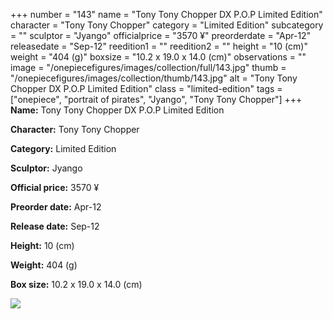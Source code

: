 +++
number = "143"
name = "Tony Tony Chopper DX P.O.P Limited Edition"
character = "Tony Tony Chopper"
category = "Limited Edition"
subcategory = ""
sculptor = "Jyango"
officialprice = "3570 ¥"
preorderdate = "Apr-12"
releasedate = "Sep-12"
reedition1 = ""
reedition2 = ""
height = "10 (cm)"
weight = "404 (g)"
boxsize = "10.2 x 19.0 x 14.0 (cm)"
observations = ""
image = "/onepiecefigures/images/collection/full/143.jpg"
thumb = "/onepiecefigures/images/collection/thumb/143.jpg"
alt = "Tony Tony Chopper DX P.O.P Limited Edition"
class = "limited-edition"
tags = ["onepiece", "portrait of pirates", "Jyango", "Tony Tony Chopper"]
+++
**Name:** Tony Tony Chopper DX P.O.P Limited Edition

**Character:** Tony Tony Chopper

**Category:** Limited Edition 

**Sculptor:** Jyango

**Official price:** 3570 ¥

**Preorder date:** Apr-12

**Release date:** Sep-12

**Height:** 10 (cm)

**Weight:** 404 (g)

**Box size:** 10.2 x 19.0 x 14.0 (cm)

<img src="/onepiecefigures/images/collection/thumb/143.jpg">